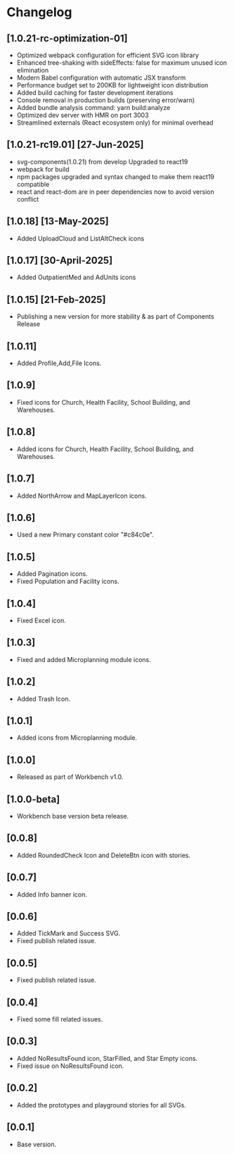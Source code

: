 # Changelog

## [1.0.21-rc-optimization-01]
- Optimized webpack configuration for efficient SVG icon library
- Enhanced tree-shaking with sideEffects: false for maximum unused icon elimination
- Modern Babel configuration with automatic JSX transform
- Performance budget set to 200KB for lightweight icon distribution
- Added build caching for faster development iterations
- Console removal in production builds (preserving error/warn)
- Added bundle analysis command: yarn build:analyze
- Optimized dev server with HMR on port 3003
- Streamlined externals (React ecosystem only) for minimal overhead

## [1.0.21-rc19.01] [27-Jun-2025]
- svg-components(1.0.21) from develop Upgraded to react19
- webpack for build
- npm packages upgraded and syntax changed to make them react19 compatible
- react and react-dom are in peer dependencies now to avoid version conflict

## [1.0.18]  [13-May-2025]
- Added UploadCloud and ListAltCheck icons

## [1.0.17]  [30-April-2025]
- Added OutpatientMed and AdUnits icons

## [1.0.15]  [21-Feb-2025]
- Publishing a new version for more stability & as part of Components Release

## [1.0.11]
- Added Profile,Add,File Icons.

## [1.0.9]
- Fixed icons for Church, Health Facility, School Building, and Warehouses.

## [1.0.8]
- Added icons for Church, Health Facility, School Building, and Warehouses.

## [1.0.7]
- Added NorthArrow and MapLayerIcon icons.

## [1.0.6]
- Used a new Primary constant color "#c84c0e".

## [1.0.5]
- Added Pagination icons.
- Fixed Population and Facility icons.

## [1.0.4]
- Fixed Excel icon.

## [1.0.3]
- Fixed and added Microplanning module icons.

## [1.0.2]
- Added Trash Icon.

## [1.0.1]
- Added icons from Microplanning module.

## [1.0.0]
- Released as part of Workbench v1.0.

## [1.0.0-beta]
- Workbench base version beta release.

## [0.0.8]
- Added RoundedCheck Icon and DeleteBtn icon with stories.

## [0.0.7]
- Added Info banner icon.

## [0.0.6]
- Added TickMark and Success SVG.
- Fixed publish related issue.

## [0.0.5]
- Fixed publish related issue.

## [0.0.4]
- Fixed some fill related issues.

## [0.0.3]
- Added NoResultsFound icon, StarFilled, and Star Empty icons.
- Fixed issue on NoResultsFound icon.

## [0.0.2]
- Added the prototypes and playground stories for all SVGs.

## [0.0.1]
- Base version.
